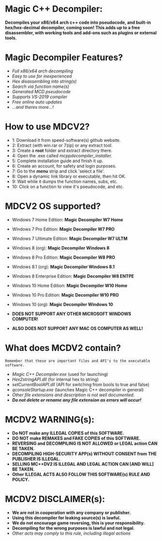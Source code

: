 # Magic C++ Decompiler:

**Decompiles your x86/x64 arch c++ code into pseudocode, and built-in hex/hex-decimal decompiler, coming soon!**
**This adds up to a free disassembler, with working tools and add-ons such as plugins or external tools.**

# Magic Decompiler Features?
- *Full x86/x64 arch decompiling*
- *Easy to use for inexperienced*
- *Hex disassembling into string(s)*
- *Search via function name(s)*
- *Generated MCD pseudocode*
- *Supports VS-2019 compiler*
- *Free online auto updates*
- *...and theres more...!*

# How to use MDCV2?
- 1: Download it from speed-software(s) github website.
- 2: Extract (with win.rar or 7zip) or any extract tool.
- 3: Create a **root** folder and extract directory there.
- 4: Open the .exe called *mcppdecompiler_installer.*
- 5: Complete installation guide and finish it up.
- 6: Create an account, for safety and login purposes.
- 7: Go to the ***menu*** strip and click 'select a file'.
- 8: Open a dynamic link library or executable, then hit OK.
- 9: Wait while it dumps the function names, subs, etc.
- 10: Click on a function to view it's pseudocode, and etc.

# MDCV2 OS supported?
- Windows 7 Home Edition: **Magic Decompiler W7 Home**
- Windows 7 Pro Edition: **Magic Decompiler W7 PRO**
- Windows 7 Ultimate Edition: **Magic Decompiler W7 ULTM**

- Windows 8 (org): **Magic Decompiler Windows 8**
- Windows 8 Pro Edition: **Magic Decompiler W8 PRO**
- Windows 8.1 (org): **Magic Decompiler Windows 8.1**
- Windows 8 Enterprise Edition: **Magic Decompiler W8 ENTPE**

- Windows 10 Home Edition: **Magic Decompiler W10 Home**
- Windows 10 Pro Edition: **Magic Decompiler W10 PRO**
- Windows 10 (org): **Magic Decompiler Windows 10**

- **DOES NOT SUPPORT ANY OTHER MICROSOFT WINDOWS COMPUTER!**
- **ALSO DOES NOT SUPPORT ANY MAC OS COMPUTER AS WELL!**

# What does MCDV2 contain?
`Remember that these are important files and API's to the executable software.`
- *Magic C++ Decompiler.exe* (used for launching)
- *Hex2stringAPI.dll* (for internal hex to string)
- *setCurrentBoolAPI.dll* (API for switching from bools to true and false)
- *qconsoleStartup.exe* (launches Magic C++ decompiler in general)
- *Other file extensions and description is not well documented.*
- ***Do not delete or rename any file extension as errors will occur!***

# MCDV2 WARNING(s):
- **Do NOT make any ILLEGAL COPIES of this SOFTWARE.**
- **DO NOT make REMAKES and FAKE COPIES of this SOFTWARE.**
- **REVERSING and DECOMPILING IS NOT ALLOWED or LEGAL action CAN BE TAKEN.**
- **DECOMPILING HIGH-SECURITY APP(s) WITHOUT CONSENT from THE PUBLISHER IS ILLEGAL.**
- **SELLING MC++DV2 IS ILLEGAL AND LEGAL ACTION CAN [AND WILL] BE TAKEN.**
- **Other ILLEGAL ACTS ALSO FOLLOW THIS SOFTWARE(s) RULE AND POLICY.**

# MCDV2 DISCLAIMER(s):
- **We are not in cooperation with any company or publisher.**
- **Using this decompiler for leaking source(s) is lawful.**
- **We do not encourage game reversing, this is your responsibility.**
- **Decompiling for the wrong purposes is lawful and not legal.**
- *Other acts may comply to this rule, including illegal actions*
